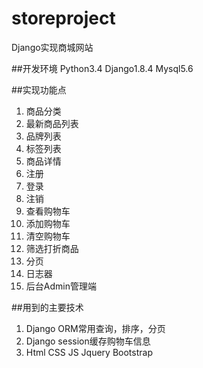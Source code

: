 # storeproject
Django实现商城网站

##开发环境
Python3.4 Django1.8.4 Mysql5.6

##实现功能点
1. 商品分类
2. 最新商品列表
3. 品牌列表
4. 标签列表
5. 商品详情
6. 注册
7. 登录
8. 注销
9. 查看购物车
10. 添加购物车
11. 清空购物车
12. 筛选打折商品
13. 分页
14. 日志器
15. 后台Admin管理端

##用到的主要技术
1. Django ORM常用查询，排序，分页
2. Django session缓存购物车信息
3. Html CSS JS Jquery Bootstrap
